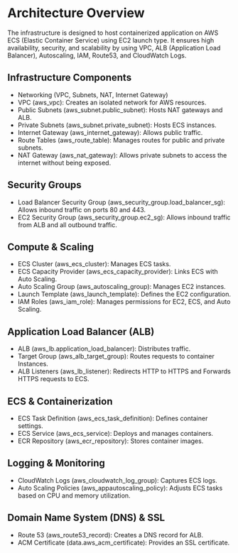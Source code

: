# Architecture Overview
The infrastructure is designed to host containerized application on AWS ECS (Elastic Container Service) using EC2 launch type. It ensures high availability, security, and scalability by using VPC, ALB (Application Load Balancer), Autoscaling, IAM, Route53, and CloudWatch Logs.

## Infrastructure Components
- Networking (VPC, Subnets, NAT, Internet Gateway)
- VPC (aws_vpc): Creates an isolated network for AWS resources.
- Public Subnets (aws_subnet.public_subnet): Hosts NAT gateways and ALB.
- Private Subnets (aws_subnet.private_subnet): Hosts ECS instances.
- Internet Gateway (aws_internet_gateway): Allows public traffic.
- Route Tables (aws_route_table): Manages routes for public and private subnets.
- NAT Gateway (aws_nat_gateway): Allows private subnets to access the internet without being exposed.
## Security Groups
- Load Balancer Security Group (aws_security_group.load_balancer_sg): Allows inbound traffic on ports 80 and 443.
- EC2 Security Group (aws_security_group.ec2_sg): Allows inbound traffic from ALB and all outbound traffic.
## Compute & Scaling
- ECS Cluster (aws_ecs_cluster): Manages ECS tasks.
- ECS Capacity Provider (aws_ecs_capacity_provider): Links ECS with Auto Scaling.
- Auto Scaling Group (aws_autoscaling_group): Manages EC2 instances.
- Launch Template (aws_launch_template): Defines the EC2 configuration.
- IAM Roles (aws_iam_role): Manages permissions for EC2, ECS, and Auto Scaling.
## Application Load Balancer (ALB)
- ALB (aws_lb.application_load_balancer): Distributes traffic.
- Target Group (aws_alb_target_group): Routes requests to container Instances.
- ALB Listeners (aws_lb_listener): Redirects HTTP to HTTPS and Forwards HTTPS requests to ECS.
## ECS & Containerization
- ECS Task Definition (aws_ecs_task_definition): Defines container settings.
- ECS Service (aws_ecs_service): Deploys and manages containers.
- ECR Repository (aws_ecr_repository): Stores container images.
## Logging & Monitoring
- CloudWatch Logs (aws_cloudwatch_log_group): Captures ECS logs.
- Auto Scaling Policies (aws_appautoscaling_policy): Adjusts ECS tasks based on CPU and memory utilization.
## Domain Name System (DNS) & SSL
- Route 53 (aws_route53_record): Creates a DNS record for ALB.
- ACM Certificate (data.aws_acm_certificate): Provides an SSL certificate.

